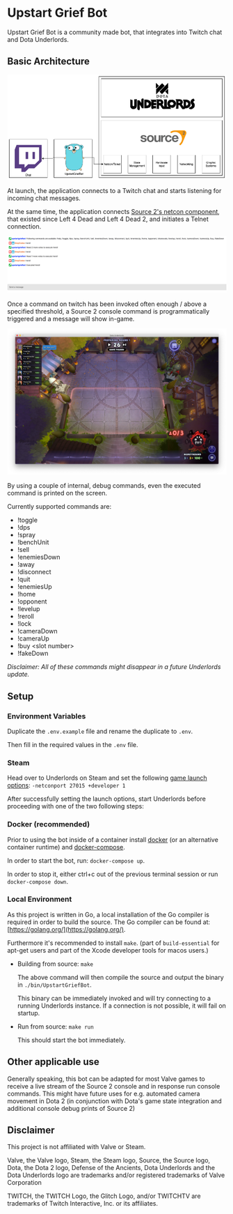 # Upstart Grief Bot

Upstart Grief Bot is a community made bot, that integrates into Twitch chat and Dota Underlords.

## Basic Architecture

![architecture](assets/diagram.png)

At launch, the application connects to a Twitch chat and starts listening for incoming chat messages.

At the same time, the application connects [Source 2's netcon component](https://developer.valvesoftware.com/wiki/Command_Line_Options#Linux_command_options_in_Left_4_Dead_.282.29), that existed since Left 4 Dead and Left 4 Dead 2, and initiates a Telnet connection.

![vote](assets/twitchChat.png)

Once a command on twitch has been invoked often enough / above a specified threshold, a Source 2 console command is programmatically triggered and a message will show in-game.

![in-game](assets/ingame.png)

By using a couple of internal, debug commands, even the executed command is printed on the screen.

Currently supported commands are:

- !toggle
- !dps
- !spray
- !benchUnit
- !sell
- !enemiesDown
- !away
- !disconnect
- !quit
- !enemiesUp
- !home
- !opponent
- !levelup
- !reroll
- !lock
- !cameraDown
- !cameraUp
- !buy \<slot number>
- !fakeDown

_Disclaimer: All of these commands might disappear in a future Underlords update._

## Setup

### Environment Variables

Duplicate the `.env.example` file and rename the duplicate to `.env`.

Then fill in the required values in the `.env` file.

### Steam

Head over to Underlords on Steam and set the following [game launch options](https://support.steampowered.com/kb_article.php?ref=1040-JWMT-2947): `-netconport 27015 +developer 1`

After successfully setting the launch options, start Underlords before proceeding with one of the two following steps:

### Docker (recommended)

Prior to using the bot inside of a container install [docker](https://www.docker.com/) (or an alternative container runtime) and [docker-compose](https://docs.docker.com/compose/install/).

In order to start the bot, run: `docker-compose up`.

In order to stop it, either ctrl+c out of the previous terminal session or run `docker-compose down`.

### Local Environment

As this project is written in Go, a local installation of the Go compiler is required in order to build the source.
The Go compiler can be found at: [https://golang.org/](https://golang.org/).

Furthermore it's recommended to install `make`. (part of `build-essential` for apt-get users and part of the Xcode developer tools for macos users.)

- Building from source: `make`

  The above command will then compile the source and output the binary in `./bin/UpstartGriefBot`.

  This binary can be immediately invoked and will try connecting to a running Underlords instance. If a connection is not possible, it will fail on startup.

- Run from source: `make run`

  This should start the bot immediately.

## Other applicable use

Generally speaking, this bot can be adapted for most Valve games to receive a live stream of the Source 2 console and in response run console commands.
This might have future uses for e.g. automated camera movement in Dota 2 (in conjunction with Dota's game state integration and additional console debug prints of Source 2)

## Disclaimer

This project is not affiliated with Valve or Steam.

Valve, the Valve logo, Steam, the Steam logo, Source, the Source logo, Dota, the Dota 2 logo, Defense of the Ancients, Dota Underlords and the Dota Underlords logo are trademarks and/or registered trademarks of Valve Corporation

TWITCH, the TWITCH Logo, the Glitch Logo, and/or TWITCHTV are trademarks of Twitch Interactive, Inc. or its affiliates.
